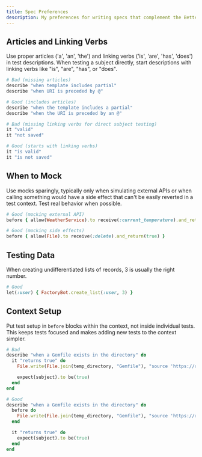```yaml
---
title: Spec Preferences
description: My preferences for writing specs that complement the Better Specs guidelines
---
```


## Articles and Linking Verbs

Use proper articles ('a', 'an', 'the') and linking verbs ('is', 'are', 'has', 'does') in test descriptions. When testing a subject directly, start descriptions with linking verbs like "is", "are", "has", or "does".

```ruby
# Bad (missing articles)
describe "when template includes partial"
describe "when URI is preceded by @"

# Good (includes articles)
describe "when the template includes a partial"
describe "when the URI is preceded by an @"

# Bad (missing linking verbs for direct subject testing)
it "valid"
it "not saved"

# Good (starts with linking verbs)
it "is valid"
it "is not saved"
```

## When to Mock

Use mocks sparingly, typically only when simulating external APIs or when calling something would have a side effect that can't be easily reverted in a test context. Test real behavior when possible.

```ruby
# Good (mocking external API)
before { allow(WeatherService).to receive(:current_temperature).and_return(72) }

# Good (mocking side effects)
before { allow(File).to receive(:delete).and_return(true) }
```

## Testing Data

When creating undifferentiated lists of records, 3 is usually the right number.

```ruby
# Good
let(:user) { FactoryBot.create_list(:user, 3) }
```

## Context Setup

Put test setup in `before` blocks within the context, not inside individual tests. This keeps tests focused and makes adding new tests to the context simpler.

```ruby
# Bad
describe "when a Gemfile exists in the directory" do
  it "returns true" do
    File.write(File.join(temp_directory, "Gemfile"), "source 'https://rubygems.org'")

    expect(subject).to be(true)
  end
end

# Good
describe "when a Gemfile exists in the directory" do
  before do
    File.write(File.join(temp_directory, "Gemfile"), "source 'https://rubygems.org'")
  end

  it "returns true" do
    expect(subject).to be(true)
  end
end
```
